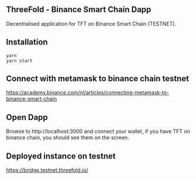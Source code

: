 ## ThreeFold - Binance Smart Chain Dapp

Decentralised application for TFT on Binance Smart Chain (TESTNET).

## Installation

```
yarn
yarn start
```

## Connect with metamask to binance chain testnet

https://academy.binance.com/nl/articles/connecting-metamask-to-binance-smart-chain

## Open Dapp

Browse to http://localhost:3000 and connect your wallet, if you have TFT on binance chain, you should see them on the screen.

## Deployed instance on testnet

https://bridge.testnet.threefold.io/